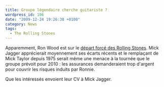 ```yaml
---
title: Groupe légendaire cherche guitariste ?
wordpress_id: 106
date: "2009-12-24 19:26:38 +0100"
category: News
tags:
  - The Rolling Stones
---
```


Apparemment, Ron Wood est sur le [départ forcé des Rolling Stones][1]. Mick
Jagger apprécierait moyennement ses écarts récents et le remplaçant de Mick
Taylor depuis 1975 serait même une menace à la tournée que le groupe prévoit
pour 2010 : les assurances demanderaient trop d'argent pour couvrir les risques
induits par Ronnie.

Que les intéressés envoient leur CV à Mick Jagger.

[1]: https://www.spin.com/2009/12/rolling-stones-replacing-ronnie-wood/
